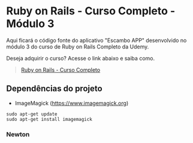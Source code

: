 # Ruby on Rails - Curso Completo - Módulo 3

Aqui ficará o código fonte do aplicativo "Escambo APP" desenvolvido no módulo 3 do curso de Ruby on Rails Completo da Udemy.

Deseja adquirir o curso? Acesse o link abaixo e saiba como.

> [Ruby on Rails - Curso Completo](https://www.udemy.com/rubyonrails/)

## Dependências do projeto

* ImageMagick (https://www.imagemagick.org)

```
sudo apt-get update
sudo apt-get install imagemagick
```

### Newton
